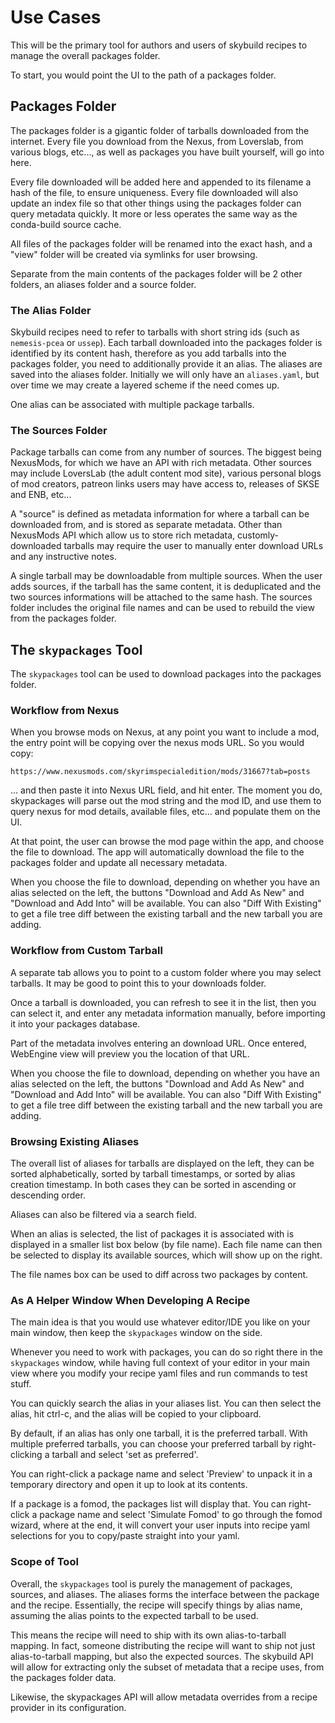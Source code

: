 # Use Cases

This will be the primary tool for authors and users of skybuild recipes to manage the overall packages folder.

To start, you would point the UI to the path of a packages folder.

## Packages Folder

The packages folder is a gigantic folder of tarballs downloaded from the internet. Every file you download from the Nexus, from Loverslab, from various blogs, etc..., as well as packages you have built yourself, will go into here.

Every file downloaded will be added here and appended to its filename a hash of the file, to ensure uniqueness. Every file downloaded will also update an index file so that other things using the packages folder can query metadata quickly. It more or less operates the same way as the conda-build source cache.

All files of the packages folder will be renamed into the exact hash, and a "view" folder will be created via symlinks for user browsing.

Separate from the main contents of the packages folder will be 2 other folders, an aliases folder and a source folder.

### The Alias Folder

Skybuild recipes need to refer to tarballs with short string ids (such as `nemesis-pcea` or `ussep`). Each tarball downloaded into the packages folder is identified by its content hash, therefore as you add tarballs into the packages folder, you need to additionally provide it an alias. The aliases are saved into the aliases folder. Initially we will only have an `aliases.yaml`, but over time we may create a layered scheme if the need comes up.

One alias can be associated with multiple package tarballs.

### The Sources Folder

Package tarballs can come from any number of sources. The biggest being NexusMods, for which we have an API with rich metadata. Other sources may include LoversLab (the adult content mod site), various personal blogs of mod creators, patreon links users may have access to, releases of SKSE and ENB, etc...

A "source" is defined as metadata information for where a tarball can be downloaded from, and is stored as separate metadata. Other than NexusMods API which allow us to store rich metadata, customly-downloaded tarballs may require the user to manually enter download URLs and any instructive notes.

A single tarball may be downloadable from multiple sources. When the user adds sources, if the tarball has the same content, it is deduplicated and the two sources informations will be attached to the same hash. The sources folder includes the original file names and can be used to rebuild the view from the packages folder.

## The `skypackages` Tool

The `skypackages` tool can be used to download packages into the packages folder.

### Workflow from Nexus

When you browse mods on Nexus, at any point you want to include a mod, the entry point will be copying over the nexus mods URL. So you would copy:

    https://www.nexusmods.com/skyrimspecialedition/mods/31667?tab=posts

... and then paste it into Nexus URL field, and hit enter. The moment you do,
skypackages will parse out the mod string and the mod ID, and use them to query nexus for mod details, available files, etc... and populate them on the UI.

At that point, the user can browse the mod page within the app, and choose the file to download. The app will automatically download the file to the packages folder and update all necessary metadata.

When you choose the file to download, depending on whether you have an alias selected on the left, the buttons "Download and Add As New" and "Download and Add Into" will be available. You can also "Diff With Existing" to get a file tree diff between the existing tarball and the new tarball you are adding.

### Workflow from Custom Tarball

A separate tab allows you to point to a custom folder where you may select tarballs. It may be good to point this to your downloads folder.

Once a tarball is downloaded, you can refresh to see it in the list, then you can select it, and enter any metadata information manually, before importing it into your packages database.

Part of the metadata involves entering an download URL. Once entered, WebEngine view will preview you the location of that URL.

When you choose the file to download, depending on whether you have an alias selected on the left, the buttons "Download and Add As New" and "Download and Add Into" will be available. You can also "Diff With Existing" to get a file tree diff between the existing tarball and the new tarball you are adding.

### Browsing Existing Aliases

The overall list of aliases for tarballs are displayed on the left, they can be sorted alphabetically, sorted by tarball timestamps, or sorted by alias creation timestamp. In both cases they can be sorted in ascending or descending order.

Aliases can also be filtered via a search field.

When an alias is selected, the list of packages it is associated with is displayed in a smaller list box below (by file name). Each file name can then be selected to display its available sources, which will show up on the right.

The file names box can be used to diff across two packages by content.

### As A Helper Window When Developing A Recipe

The main idea is that you would use whatever editor/IDE you like on your main window, then keep the `skypackages` window on the side.

Whenever you need to work with packages, you can do so right there in the `skypackages` window, while having full context of your editor in your main view where you modify your recipe yaml files and run commands to test stuff.

You can quickly search the alias in your aliases list. You can then select the alias, hit ctrl-c, and the alias will be copied to your clipboard.

By default, if an alias has only one tarball, it is the preferred tarball. With multiple preferred tarballs, you can choose your preferred tarball by right-clicking a tarball and select 'set as preferred'.

You can right-click a package name and select 'Preview' to unpack it in a temporary directory and open it up to look at its contents.

If a package is a fomod, the packages list will display that. You can right-click a package name and select 'Simulate Fomod' to go through the fomod wizard, where at the end, it will convert your user inputs into recipe yaml selections for you to copy/paste straight into your yaml.

### Scope of Tool

Overall, the `skypackages` tool is purely the management of packages, sources, and aliases. The aliases forms the interface between the package and the recipe. Essentially, the recipe will specify things by alias name, assuming the alias points to the expected tarball to be used.

This means the recipe will need to ship with its own alias-to-tarball mapping. In fact, someone distributing the recipe will want to ship not just alias-to-tarball mapping, but also the expected sources. The skybuild API will allow for extracting only the subset of metadata that a recipe uses, from the packages folder data.

Likewise, the skypackages API will allow metadata overrides from a recipe provider in its configuration.
